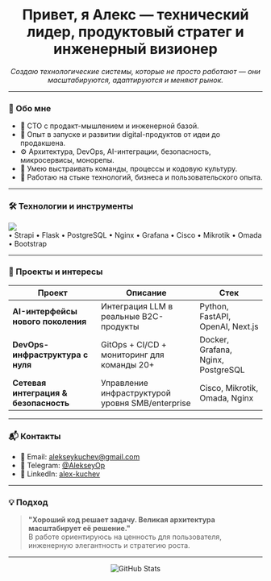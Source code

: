 <h1 align="center">Привет, я Алекс — технический лидер, продуктовый стратег и инженерный визионер</h1>

<p align="center">
  <i>Создаю технологические системы, которые не просто работают — они масштабируются, адаптируются и меняют рынок.</i>
</p>

---

### 🧩 Обо мне

- 🧠 CTO с продакт-мышлением и инженерной базой.
- 💼 Опыт в запуске и развитии digital-продуктов от идеи до продакшена.
- ⚙️ Архитектура, DevOps, AI-интеграции, безопасность, микросервисы, монорепы.
- 👥 Умею выстраивать команды, процессы и кодовую культуру.
- 📍 Работаю на стыке технологий, бизнеса и пользовательского опыта.

---

### 🛠️ Технологии и инструменты

<img src="https://skillicons.dev/icons?i=python,flask,js,ts,nodejs,react,tailwind,bootstrap,nextjs,bootstrap,docker,postgres,nginx,git,linux,strapi,grafana,cisco,mikrotik,omada" />
<br/>
<span>
  • Strapi • Flask • PostgreSQL • Nginx • Grafana • Cisco • Mikrotik • Omada • Bootstrap
</span>

---

### 💼 Проекты и интересы

| Проект | Описание | Стек |
|--------|----------|------|
| **AI-интерфейсы нового поколения** | Интеграция LLM в реальные B2C-продукты | Python, FastAPI, OpenAI, Next.js |
| **DevOps-инфраструктура с нуля** | GitOps + CI/CD + мониторинг для команды 20+ | Docker, Grafana, Nginx, PostgreSQL |
| **Сетевая интеграция & безопасность** | Управление инфраструктурой уровня SMB/enterprise | Cisco, Mikrotik, Omada, Nginx |

---

### 📬 Контакты

- 📧 Email: [alekseykuchev@gmail.com](mailto:alekseykuchev@gmail.com)
- 💬 Telegram: [@AlekseyOp](https://t.me/AlekseyOp)
- 🔗 LinkedIn: [alex-kuchev](https://www.linkedin.com/in/alex-kuchev/)

---

### 💡 Подход

> **"Хороший код решает задачу. Великая архитектура масштабирует её решение."**  
> В работе ориентируюсь на ценность для пользователя, инженерную элегантность и стратегию роста.

---

<p align="center">
  <img src="https://github-readme-stats.vercel.app/api?username=alekseykuchev&show_icons=true&theme=tokyonight" alt="GitHub Stats" />
</p>
